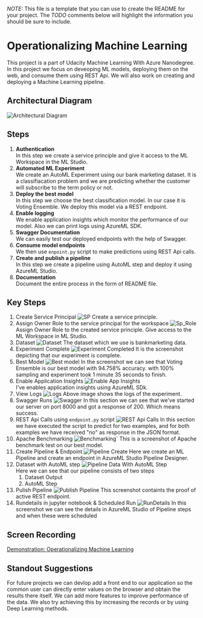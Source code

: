 *NOTE:* This file is a template that you can use to create the README for your project. The *TODO* comments below will highlight the information you should be sure to include.


# Operationalizing Machine Learning

This project is a part of Udacity Machine Learning With Azure Nanodegree. In this project we focus on deveoping ML models, deploying them on the web, and consume them using REST Api. We will also work on creating and deploying a Machine Learning pipeline.

## Architectural Diagram
![Architectural Diagram](./images/architectural_diag.PNG)
## Steps
1. **Authentication**  
In this step we create a service principle and give it access to the ML Workspace in the ML Studio.
2. **Automated ML Experiment**  
We create an AutoML Experiment using our bank marketing dataset. It is a classifiacation problem and we are predicting whether the customer will subscribe to the term policy or not.
3. **Deploy the best model**  
In this step we choose the best classification model. In our case it is Voting Ensemble. We deploy this model via a REST endpoint.
4. **Enable logging**  
We enable application insights which monitor the performance of our model. 
Also we can print logs using AzureML SDK.
5. **Swagger Documentation**  
We can easily test our deployed endpoints with the help of Swagger. 
6. **Consume model endpoints**    
We then use `enpoint.py` script to make predictions using REST Api calls.
7. **Create and publish a pipeline**  
In this step we create a pipeline using AutoML step and deploy it using AzureML Studio.
8. **Documentation**  
Document the entire process in the form of README file.

## Key Steps
1. Create Service Principal 
![SP](./images/sp_create.PNG) 
Create a service principle. 
2. Assign Owner Role to the service principal for the workspace
![Sp_Role](./images/sp_role_assignment.PNG) 
Assign Owner Role to the created service principle. Give access to the ML Workspace in ML Studio.
3. Dataset
![Dataset](./images/registered_datasets.PNG)
The dataset which we use is bankmarketing data. 
4. Experiment Complete
![Experiment Completed](./images/experiment_complete.PNG)
It is the screenshot depicting that our experiment is complete.
5. Best Model
![Best model](./images/best_model_automl.PNG)
In the screenshot we can see that Voting Ensemble is our best model with 94.758% accuracy. with 100% sampling and experiment took 1 minute 35 seconds to finish.
6. Enable Application Insights
![Enable App Insights](./images/app_insights.PNG)  
I've enables application insights using AzureML SDk.
7. View Logs
![Logs](./images/logs.png)
Above image shows the logs of the experiment.
8. Swagger Runs
![Swagger](./images/swagger_run.PNG)
In this section we can see that we've started our server on port 8000 and got a response of 200. Which means success.
9. REST Api Calls using `endpoint.py` script
![REST Api Calls](./images/endpoint_run.PNG)
In this section we have executed the script to predict for two examples, and for both examples we have received "no" as response in the JSON format. 
10. Apache Benchmarking
![Benchmarking](./images/apache_benchmark.png)`
This is a screenshot of Apache benchmark test on our best model.
11. Create Pipeline & Endpoint
![Pipeline Create](./images/pipeline_create.PNG)
Here we create an ML Pipeline and create an endpoint in AzureML Studio Pipeline Designer.
12. Dataset with AutoML step
![Pipeline Data With AutoML Step](./images/dataset_automl_run.PNG)  
Here we can see that our pipeline consists of two steps  
    1. Dataset Output  
    2. AutoML Step
13. Pulish Pipeline
![Publish Pipeline](./images/pipeline_rest_endpoint.PNG)
This screenshot containts the proof of active REST endpoint.
14. Rundetails in jupyter notebook & Scheduled Run
![RunDetails](./images/jupyter_steps.PNG)
In this screenshot we can see the details in AzureML Studio of Pipeline steps and when these were scheduled


## Screen Recording
[Demonstration: Operationalizing Machine Learning](https://www.youtube.com/watch?v=duR8zGpmswk)

## Standout Suggestions
For future projects we can devlop add a front end to our application so the common user can directly enter values on the browser and obtain the results there itself. 
We can add more features to improve performance of the data. We also try achieving this by increasing the records or by using Deep Learning methods.
